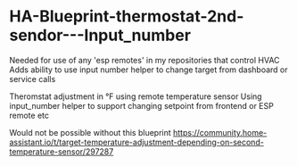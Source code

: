 # HA-Blueprint-thermostat-2nd-sendor---Input_number

Needed for use of any 'esp remotes' in my repositories that control HVAC
Adds ability to use input number helper to change target from dashboard or service calls

Theromstat adjustment in °F using remote temperature sensor Using input_number helper to support changing setpoint from frontend or ESP remote etc

Would not be possible without this blueprint 
 https://community.home-assistant.io/t/target-temperature-adjustment-depending-on-second-temperature-sensor/297287
